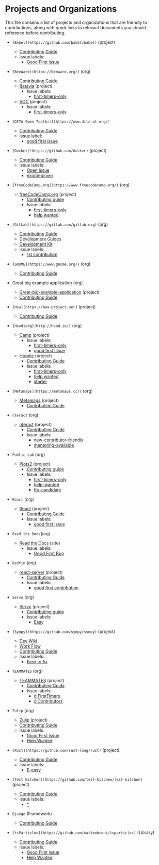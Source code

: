 # Projects and Organizations

This file contains a list of projects and organizations that are friendly to
contributions, along with quick links to relevant documents you should reference
before contributing.

- `[Babel](https://github.com/babel/babel)` (project)
    - [Contributing Guide](https://github.com/babel/babel/blob/master/CONTRIBUTING.md)
    - Issue labels:
        - [Good First Issue](https://github.com/babel/babel/issues?q=is%3Aissue+is%3Aopen+label%3A%22good+first+issue%22)
- `[BeeWare](https://beeware.org/)` (org)
    - [Contributing Guide](https://beeware.org/contributing/how/first-time/)
    - [Batavia](https://github.com/beeware/batavia) (project)
        - Issue labels:
            - [first-timers-only](https://github.com/beeware/batavia/issues?q=is%3Aopen+is%3Aissue+label%3Afirst-timers-only)
    - [VOC](https://github.com/beeware/voc) (project)
        - Issue labels:
            - [first-timers-only](https://github.com/beeware/voc/issues?q=is%3Aopen+is%3Aissue+label%3Afirst-timers-only)
- `[DITA Open Toolkit](https://www.dita-ot.org/)`
    - [Contributing Guide](https://www.dita-ot.org/contributing)
    - Issue label:
        - [good first issue](https://github.com/dita-ot/dita-ot/issues?utf8=%E2%9C%93&q=is%3Aissue+is%3Aopen+label%3A%22good+first+issue%22)
- `[Docker](https://github.com/docker)` (project)
    - [Contributing Guide](https://docs.docker.com/opensource/)
    - Issue labels:
        - [Open Issue](https://github.com/search?q=org%3Adocker+is%3Aissue+is%3Aopen)
        - [exp/beginner](https://github.com/docker/docker/issues?q=is%3Aopen+is%3Aissue+label%3Aexp%2Fbeginner+sort%3Aupdated-desc)
- `[freeCodeCamp.org](https://www.freecodecamp.org/)` (org)
    - [freeCodeCamp.org](https://github.com/freeCodeCamp/freeCodeCamp/) (project)
        - [Contributing guide](https://contribute.freecodecamp.org)
        - Issue labels:
            - [first-timers-only](https://github.com/FreeCodeCamp/FreeCodeCamp/issues?q=is%3Aopen+is%3Aissue+label%3Afirst-timers-only)
            - [help wanted](https://github.com/freeCodeCamp/freeCodeCamp/issues?q=is%3Aopen+is%3Aissue+label%3A%22help+wanted%22)
- `[GitLab](https://gitlab.com/gitlab-org)` (org)
    - [Contributing Guide](https://gitlab.com/gitlab-org/gitlab-ce/blob/master/CONTRIBUTING.md)
    - [Development Guides](https://docs.gitlab.com/ce/development/README.html)
    - [Development Kit](https://gitlab.com/gitlab-org/gitlab-development-kit)
    - Issue labels:
        - [1st contribution](https://gitlab.com/gitlab-org/gitlab-ce/issues?scope=all&utf8=%E2%9C%93&state=opened&label_name[]=1st%20contribution)
- `[GNOME](https://www.gnome.org/)` (org)
    - [Contributing Guide](https://wiki.gnome.org/Newcomers)
- Great big example application (org)
    - [Great-big-example-application](https://github.com/dancancro/great-big-angular2-example) (project)
    - [Contributing Guide](https://github.com/dancancro/great-big-example-application/projects/1)
- `[Hoa](https://hoa-project.net)` (project)
    - [Contributing Guide](https://hoa-project.net/En/Literature/Contributor/Guide.html)
- `[Hoodiehq](http://hood.ie/)` (org)
    - [Camp](https://github.com/hoodiehq/camp) (project)
        - Issue labels:
            - [first-timers-only](https://github.com/hoodiehq/camp/labels/first-timers-only)
            - [good first issue](https://github.com/hoodiehq/camp/labels/good%20first%20issue)
    - [Hoodie](https://github.com/hoodiehq/hoodie) (project)
        - [Contributing Guide](https://github.com/hoodiehq/hoodie/blob/master/CONTRIBUTING.md)
        - Issue labels:
            - [first-timers-only](https://github.com/hoodiehq/hoodie/labels/first-timers-only)
            - [help wanted](https://github.com/hoodiehq/hoodie/labels/help%20wanted)
            - [starter](https://github.com/hoodiehq/hoodie/labels/starter)
- `[Metamaps](https://metamaps.cc/)` (org)
    - [Metamaps](https://github.com/metamaps/metamaps) (project)
        - [Contribution Guide](https://github.com/metamaps/metamaps/blob/develop/doc/CONTRIBUTING.md)
- `nteract` (org)
    - [nteract](https://github.com/nteract/nteract) (project)
        - [Contributing Guide](https://github.com/nteract/nteract/blob/master/CONTRIBUTING.md)
        - Issue labels:
            - [new-contributor-friendly](https://github.com/nteract/nteract/issues?q=is%3Aissue+label%3Anew-contributor-friendly+is%3Aopen)
            - [mentoring-available](https://github.com/nteract/nteract/issues?q=is%3Aissue+is%3Aopen+label%3Amentoring-available)
- `Public Lab` (org)
    - [Plots2](https://github.com/publiclab/plots2) (project)
        - [Contributing guide](https://github.com/publiclab/plots2/blob/master/CONTRIBUTING.md)
        - Issue labels:
            - [first-timers-only](https://github.com/publiclab/plots2/issues?q=is%3Aissue+is%3Aopen+label%3Afirst-timers-only)
            - [help-wanted](https://github.com/publiclab/plots2/issues?q=is%3Aissue+is%3Aopen+label%3Ahelp-wanted)
            - [fto-candidate](https://github.com/publiclab/plots2/issues?q=is%3Aissue+is%3Aopen+label%3Afto-candidate)
- `React` (org)
    - [React](https://github.com/facebook/react) (project)
        - [Contributing Guide](https://reactjs.org/docs/how-to-contribute.html)
        - Issue labels:
            - [good first issue](https://github.com/facebook/react/issues?page=1&q=is%3Aissue+is%3Aopen)
- `Read the Docs`(org)
    - [Read the Docs](http://docs.readthedocs.io/en/latest/index.html) (site)
        - Issue labels:
            - [Good First Bug](https://github.com/rtfd/readthedocs.org/issues?q=is%3Aopen+is%3Aissue+label%3A%22Good+First+Bug%22)
- `Redfin` (org)
    - [react-server](https://github.com/redfin/react-server) (project)
        - [Contributing Guide](https://github.com/redfin/react-server/blob/master/CONTRIBUTING.md)
        - Issue labels:
            - [good first contribution](https://github.com/redfin/react-server/labels/good%20first%20contribution)
- `Servo` (org)
    - [Servo](https://starters.servo.org/) (project)
        - [Contributing guide](https://github.com/servo/servo/blob/master/CONTRIBUTING.md)
        - Issue labels:
            - [Easy](https://github.com/servo/servo/issues?q=is%3Aissue+is%3Aopen+label%3AE-easy)
- `[Sympy](https://github.com/sympy/sympy)` (project)
    - [Dev Wiki](https://github.com/sympy/sympy/wiki#development)
    - [Work Flow](https://github.com/sympy/sympy/wiki/Development-workflow)
    - [Contributing Guide](https://github.com/sympy/sympy/wiki/Introduction-to-contributing)
    - Issue labels:
        - [Easy to fix](https://github.com/sympy/sympy/issues?q=is%3Aissue+is%3Aopen+label%3A%22Easy+to+Fix%22)
- `TEAMMATES` (org)
    - [TEAMMATES](https://github.com/TEAMMATES/teammates) (project)
        - [Contributing Guide](https://github.com/TEAMMATES/teammates/blob/master/docs/CONTRIBUTING.md)
        - Issue labels:
            - [d.FirstTimers](https://github.com/TEAMMATES/teammates/issues?q=is%3Aopen+is%3Aissue+label%3Ad.FirstTimers)
            - [d.Contributors](https://github.com/TEAMMATES/teammates/issues?q=is%3Aopen+is%3Aissue+label%3Ad.Contributors)
- `Zulip` (org)
    - [Zulip](https://github.com/zulip) (project)
    - [Contributing Guide](https://github.com/zulip/zulip/blob/master/CONTRIBUTING.md)
    - Issue labels:
       - [Good First Issue](https://github.com/zulip/zulip/issues?q=is%3Aissue+is%3Aopen+label%3A%22good+first+issue%22)
       - [Help Wanted](https://github.com/zulip/zulip/issues?q=is%3Aissue+is%3Aopen+label%3A%22help+wanted%22)
- `[Rust](https://github.com/rust-lang/rust)` (project)
    - [Contributing Guide](https://github.com/rust-lang/rust/blob/master/CONTRIBUTING.md)
    - Issue labels:
       - [E-easy](https://github.com/rust-lang/rust/issues?q=is%3Aissue+is%3Aopen+label%3AE-easy)
- `[Test Kitchen](https://github.com/test-kitchen/test-kitchen)` (project)
    - [Contributing Guide](https://github.com/test-kitchen/test-kitchen/blob/master/CONTRIBUTING.md)
    - Issue labels:
       - [*](https://github.com/test-kitchen/test-kitchen/issues?q=is%3Aopen+is%3Aissue+label%3A%E2%AD%90%EF%B8%8F)
- `Django` (Framework)
    - [Contributing Guide](https://github.com/django/django)
    
- `[tsParticles](https://github.com/matteobruni/tsparticles)` (Library)
    - [Contributing Guide](https://github.com/matteobruni/tsparticles/blob/master/CONTRIBUTING.md)
    - Issue labels:
       - [Good First Issue](https://github.com/matteobruni/tsparticles/labels/good%20first%20issue)
       - [Help Wanted](https://github.com/matteobruni/tsparticles/labels/help%20wanted)
